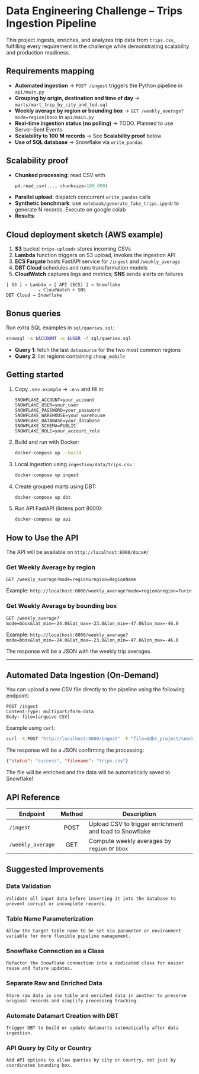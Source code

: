 # Data Engineering Challenge – Trips Ingestion Pipeline

This project ingests, enriches, and analyzes trip data from `trips.csv`, fulfilling every requirement in the challenge while demonstrating scalability and production readiness.

## Requirements mapping

- **Automated ingestion** → `POST /ingest` triggers the Python pipeline in `api/main.py`  
- **Grouping by origin, destination and time of day** → `marts/mart_trip_by_city_and_tod.sql`  
- **Weekly average by region or bounding box** → `GET /weekly_average?mode=region|bbox` in `api/main.py`  
- **Real-time ingestion status (no polling)** → TODO. Planned to use Server-Sent Events
- **Scalability to 100 M records** → See **Scalability proof** below  
- **Use of SQL database** → Snowflake via `write_pandas`


## Scalability proof

- **Chunked processing**: read CSV with  
  ```python
  pd.read_csv(..., chunksize=100_000)
  ```  
- **Parallel upload**: dispatch concurrent `write_pandas` calls  
- **Synthetic benchmark**: use `notebook/generate_fake_trips.ipynb` to generate N records. Execute on google colab
- **Results**: 

## Cloud deployment sketch (AWS example)

1. **S3** bucket `trips-uploads` stores incoming CSVs  
2. **Lambda** function triggers on S3 upload, invokes the ingestion API  
3. **ECS Fargate** hosts FastAPI service for `/ingest` and `/weekly_average`  
4. **DBT Cloud** schedules and runs transformation models  
5. **CloudWatch** captures logs and metrics; **SNS** sends alerts on failures

```
[ S3 ] → Lambda → [ API (ECS) ] → Snowflake
            ↘ CloudWatch + SNS
DBT Cloud → Snowflake
```

## Bonus queries

Run extra SQL examples in `sql/queries.sql`:

```bash
snowsql -a $ACCOUNT -u $USER -f sql/queries.sql
```

- **Query 1**: fetch the last `datasource` for the two most common regions  
- **Query 2**: list regions containing `cheap_mobile`


## Getting started

1. Copy `.env.example` → `.env` and fill in:
   ```env
   SNOWFLAKE_ACCOUNT=your_account
   SNOWFLAKE_USER=your_user
   SNOWFLAKE_PASSWORD=your_password
   SNOWFLAKE_WAREHOUSE=your_warehouse
   SNOWFLAKE_DATABASE=your_database
   SNOWFLAKE_SCHEMA=PUBLIC
   SNOWFLAKE_ROLE=your_account_role
   ```
2. Build and run with Docker:
   ```bash
   docker-compose up --build
   ```
3. Local ingestion using `ingestion/data/trips.csv`  :
   ```bash
   docker-compose up ingest
   ```
4. Create grouped marts using DBT:
   ```bash
   docker-compose up dbt
   ```
5. Run API FastAPI (listens port 8000):
   ```bash
   docker-compose up api
   ```

## How to Use the API

The API will be available on `http://localhost:8000/docs#/`

### Get Weekly Average by **region**
```
GET /weekly_average?mode=region&region=RegionName
```
Example:
`http://localhost:8000/weekly_average?mode=region&region=Turin`

### Get Weekly Average by **bounding box**
```
GET /weekly_average?mode=bbox&lat_min=-24.0&lat_max=-23.0&lon_min=-47.0&lon_max=-46.0
```
Example:
`http://localhost:8000/weekly_average?mode=bbox&lat_min=-24.0&lat_max=-23.0&lon_min=-47.0&lon_max=-46.0`

The response will be a JSON with the weekly trip averages.

---

## Automated Data Ingestion (On-Demand)

You can upload a new CSV file directly to the pipeline using the following endpoint:

```
POST /ingest
Content-Type: multipart/form-data
Body: file=[arquivo CSV]
```

Example using `curl`:
```bash
curl -X POST "http://localhost:8000/ingest" -F "file=@dbt_project/seeds/trips.csv"
```

The response will be a JSON confirming the processing:
```json
{"status": "success", "filename": "trips.csv"}
```

The file will be enriched and the data will be automatically saved to Snowflake!

## API Reference

| Endpoint          | Method | Description                                           |
|-------------------|:------:|-------------------------------------------------------|
| `/ingest`         | POST   | Upload CSV to trigger enrichment and load to Snowflake|
| `/weekly_average` | GET    | Compute weekly averages by `region` or `bbox`         |



## Suggested Improvements
### Data Validation
    Validate all input data before inserting it into the database to prevent corrupt or incomplete records.

### Table Name Parameterization
    Allow the target table name to be set via parameter or environment variable for more flexible pipeline management.

### Snowflake Connection as a Class
    Refactor the Snowflake connection into a dedicated class for easier reuse and future updates.

### Separate Raw and Enriched Data
    Store raw data in one table and enriched data in another to preserve original records and simplify processing tracking.

### Automate Datamart Creation with DBT
    Trigger DBT to build or update datamarts automatically after data ingestion.

### API Query by City or Country
    Add API options to allow queries by city or country, not just by coordinates bounding box.